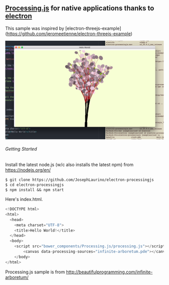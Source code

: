 ## [Processing.js](http://processingjs.org/) for native applications thanks to [electron](http://electron.atom.io/)

 This sample was inspired by [electron-threejs-example] (https://github.com/jeromeetienne/electron-threejs-example)


 ![processing.js with electron](https://github.com/JosephLaurino/electron-processingjs/blob/master/screenshot.png "processing.js with electron")

###### Getting Started

Install the latest node.js (w/c also installs the latest npm) from https://nodejs.org/en/

```
$ git clone https://github.com/JosephLaurino/electron-processingjs
$ cd electron-processingjs
$ npm install && npm start
```

Here's index.html.  

```javascript
<!DOCTYPE html>
<html>
  <head>
    <meta charset="UTF-8">
    <title>Hello World!</title>
  </head>
  <body>
    <script src="bower_components/Processing.js/processing.js"></script>
		<canvas data-processing-sources="infinite-arboretum.pde"></canvas>
	</body>
</html>
```
Processing.js sample is from http://beautifulprogramming.com/infinite-arboretum/
